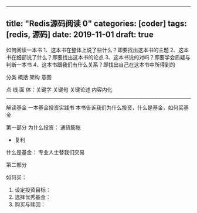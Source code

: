 
---
title: "Redis源码阅读 0"
categories: [coder]
tags: [redis, 源码]
date: 2019-11-01
draft: true
---

如何阅读一本书
1、这本书在整体上说了些什么？即要找出这本书的主题
2、这本书在细部说了什么？即要找出这本书的论点
3、这本书说的对吗？即要学会质疑与判断一本书
4、这本书跟我们有什么关系？即找出自己在这本书中所得到的

分类 概括 架构 意图

点 线 面 体：关键字 关键句 关键论述 内容内化

------------------------------
解读基金
一本基金投资实践书
本书告诉我们为什么投资，什么是基金，如何买基金

第一部分
为什么投资：
通货膨胀
- 复利

什么是基金：
专业人士替我们交易

第二部分

如何买：
1. 设定投资目标：
2. 选择优秀基金：
3. 购买与赎回：

